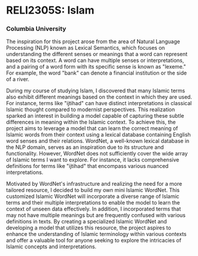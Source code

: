 # RELI2305S: Islam
### Columbia University

The inspiration for this project arose from the area of Natural Language Processing (NLP) known as Lexical Semantics, which focuses on understanding the different senses or meanings that a word can represent based on its context. A word can have multiple senses or interpretations, and a pairing of a word form with its specific sense is known as "lexeme." For example, the word "bank" can denote a financial institution or the side of a river.

 During my course of studying Islam, I discovered that many Islamic terms also exhibit different meanings based on the context in which they are used. For instance, terms like "ijtihad" can have distinct interpretations in classical Islamic thought compared to modernist perspectives. This realization sparked an interest in building a model capable of capturing these subtle differences in meaning within the Islamic context. To achieve this, the project aims to leverage a model that can learn the correct meaning of Islamic words from their context using a lexical database containing English word senses and their relations. WordNet, a well-known lexical database in the NLP domain, serves as an inspiration due to its structure and functionality. However, WordNet does not sufficiently cover the wide array of Islamic terms I want to explore. For instance, it lacks comprehensive definitions for terms like "ijtihad" that encompass various nuanced interpretations.

Motivated by WordNet's infrastructure and realizing the need for a more tailored resource, I decided to build my own mini Islamic WordNet. This customized Islamic WordNet will incorporate a diverse range of Islamic terms and their multiple interpretations to enable the model to learn the context of unseen data effectively. In addition, I incorporated terms that may not have multiple meanings but are frequently confused with various definitions in texts. By creating a specialized Islamic WordNet and developing a model that utilizes this resource, the project aspires to enhance the understanding of Islamic terminology within various contexts and offer a valuable tool for anyone seeking to explore the intricacies of Islamic concepts and interpretations.

